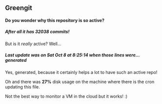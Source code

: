## Greengit

#### Do you wonder why this repository is so active?

##### After all it has 32038 commits!

But is it *really* active? Well...

##### Last update was on Sat Oct 8 at 8:25:14 when those lines were... generated

Yes, generated, because it certainly helps a lot to have such an active repo!

Oh and there was **27%** disk usage on the machine
where there is the cron updating this file.

Not the best way to monitor a VM in the cloud but it works! :)
